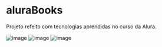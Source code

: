 # aluraBooks
Projeto refeito com tecnologias aprendidas no curso da Alura.

![image](https://user-images.githubusercontent.com/70975912/208707725-7227788d-4aab-4fee-8596-7f6bbfef48ae.png)
![image](https://user-images.githubusercontent.com/70975912/208707776-b939a38f-d93e-4aa1-8086-d689ea0d1a4a.png)
![image](https://user-images.githubusercontent.com/70975912/208707813-0376434f-e434-4b35-86e9-e33a14ce356d.png)

